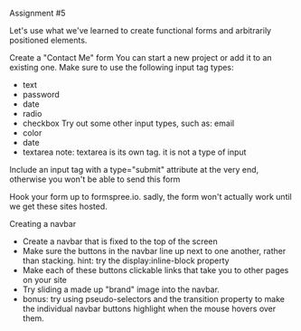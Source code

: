 Assignment #5

Let's use what we've learned to create functional forms and arbitrarily positioned elements.

Create a "Contact Me" form
You can start a new project or add it to an existing one.
Make sure to use the following input tag types:
* text
* password
* date
* radio
* checkbox
Try out some other input types, such as:
email
* color
* date
* textarea
note: textarea is its own tag. it is not a type of input

Include an input tag with a type="submit" attribute at the very end, otherwise you won't be able to send this form

Hook your form up to formspree.io. sadly, the form won't actually work until we get these sites hosted.

Creating a navbar
* Create a navbar that is fixed to the top of the screen
* Make sure the buttons in the navbar line up next to one another, rather than stacking.
hint: try the display:inline-block property
* Make each of these buttons clickable links that take you to other pages on your site
* Try sliding a made up "brand" image into the navbar. 
* bonus: try using pseudo-selectors and the transition property to make the individual navbar buttons highlight when the mouse hovers over them.